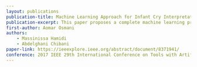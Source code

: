 ```yaml
---
layout: publications
publication-title: Machine Learning Approach for Infant Cry Interpretation
publication-excerpt: This paper proposes a complete machine learning process including consistent dataset generation from infant cries and selecting appropriate sound features, with promising experimental results for enhancing the monitoring of infants in real world settings.
first-author: Aomar Osmani
authors:
    - Massinissa Hamidi
    - Abdelghani Chibani
paper-link: https://ieeexplore.ieee.org/abstract/document/8371941/
conference: 2017 IEEE 29th International Conference on Tools with Artificial Intelligence (ICTAI)
---
```

